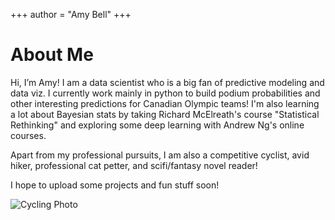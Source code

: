 +++
author = "Amy Bell"
+++

# About Me

Hi, I’m Amy! I am a data scientist who is a big fan of predictive modeling and data viz. I currently work mainly in python to build podium probabilities and other interesting predictions for Canadian Olympic teams! I'm also learning a lot about Bayesian stats by taking Richard McElreath's course "Statistical Rethinking" and exploring some deep learning with Andrew Ng's online courses. 

Apart from my professional pursuits, I am also a competitive cyclist, avid hiker, professional cat petter, and scifi/fantasy novel reader!

I hope to upload some projects and fun stuff soon!

![Cycling Photo](/Home/images/bikepic.jpg)
